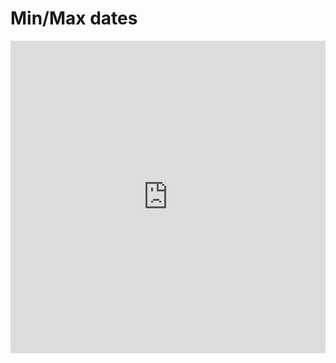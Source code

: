 # Min/Max dates

<iframe width="100%" height="500" frameborder="0" src="https://embed.plnkr.co/FmTriV?show=src/example.ts,preview"></iframe>

